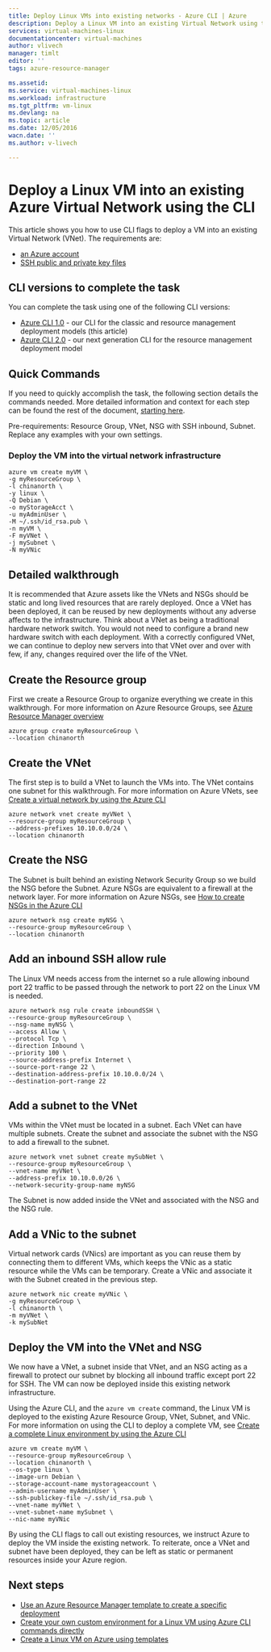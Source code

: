 ```yaml
---
title: Deploy Linux VMs into existing networks - Azure CLI | Azure
description: Deploy a Linux VM into an existing Virtual Network using the CLI.
services: virtual-machines-linux
documentationcenter: virtual-machines
author: vlivech
manager: timlt
editor: ''
tags: azure-resource-manager

ms.assetid:
ms.service: virtual-machines-linux
ms.workload: infrastructure
ms.tgt_pltfrm: vm-linux
ms.devlang: na
ms.topic: article
ms.date: 12/05/2016
wacn.date: ''
ms.author: v-livech

---
```


# Deploy a Linux VM into an existing Azure Virtual Network using the CLI

This article shows you how to use CLI flags to deploy a VM into an existing Virtual Network (VNet).  The requirements are:

- [an Azure account](https://www.azure.cn/pricing/1rmb-trial/)
- [SSH public and private key files](mac-create-ssh-keys.md?toc=%2fazure%2fvirtual-machines%2flinux%2ftoc.json)

## CLI versions to complete the task
You can complete the task using one of the following CLI versions:

- [Azure CLI 1.0](#quick-commands) - our CLI for the classic and resource management deployment models (this article)
- [Azure CLI 2.0](deploy-linux-vm-into-existing-vnet-using-cli.md?toc=%2fazure%2fvirtual-machines%2flinux%2ftoc.json) - our next generation CLI for the resource management deployment model

## Quick Commands

If you need to quickly accomplish the task, the following section details the  commands needed. More detailed information and context for each step can be found the rest of the document, [starting here](deploy-linux-vm-into-existing-vnet-using-cli.md?toc=%2fazure%2fvirtual-machines%2flinux%2ftoc.json#detailed-walkthrough).

Pre-requirements: Resource Group, VNet, NSG with SSH inbound, Subnet. Replace any examples with your own settings.

### Deploy the VM into the virtual network infrastructure

```azurecli
azure vm create myVM \
-g myResourceGroup \
-l chinanorth \
-y linux \
-Q Debian \
-o myStorageAcct \
-u myAdminUser \
-M ~/.ssh/id_rsa.pub \
-n myVM \
-F myVNet \
-j mySubnet \
-N myVNic
```

## Detailed walkthrough

It is recommended that Azure assets like the VNets and NSGs should be static and long lived resources that are rarely deployed.  Once a VNet has been deployed, it can be reused by new deployments without any adverse affects to the infrastructure.  Think about a VNet as being a traditional hardware network switch. You would not need to configure a brand new hardware switch with each deployment.  With a correctly configured VNet, we can continue to deploy new servers into that VNet over and over with few, if any, changes required over the life of the VNet.

## Create the Resource group

First we create a Resource Group to organize everything we create in this walkthrough.  For more information on Azure Resource Groups, see [Azure Resource Manager overview](../../azure-resource-manager/resource-group-overview.md?toc=%2fazure%2fvirtual-machines%2flinux%2ftoc.json)

```azurecli
azure group create myResourceGroup \
--location chinanorth
```

## Create the VNet

The first step is to build a VNet to launch the VMs into.  The VNet contains one subnet for this walkthrough.  For more information on Azure VNets, see [Create a virtual network by using the Azure CLI](../../virtual-network/virtual-networks-create-vnet-arm-cli.md?toc=%2fazure%2fvirtual-machines%2flinux%2ftoc.json)

```azurecli
azure network vnet create myVNet \
--resource-group myResourceGroup \
--address-prefixes 10.10.0.0/24 \
--location chinanorth
```

## Create the NSG

The Subnet is built behind an existing Network Security Group so we build the NSG before the Subnet.  Azure NSGs are equivalent to a firewall at the network layer.  For more information on Azure NSGs, see [How to create NSGs in the Azure CLI](../../virtual-network/virtual-networks-create-nsg-arm-cli.md?toc=%2fazure%2fvirtual-machines%2flinux%2ftoc.json)

```azurecli
azure network nsg create myNSG \
--resource-group myResourceGroup \
--location chinanorth
```

## Add an inbound SSH allow rule

The Linux VM needs access from the internet so a rule allowing inbound port 22 traffic to be passed through the network to port 22 on the Linux VM is needed.

```azurecli
azure network nsg rule create inboundSSH \
--resource-group myResourceGroup \
--nsg-name myNSG \
--access Allow \
--protocol Tcp \
--direction Inbound \
--priority 100 \
--source-address-prefix Internet \
--source-port-range 22 \
--destination-address-prefix 10.10.0.0/24 \
--destination-port-range 22
```

## Add a subnet to the VNet

VMs within the VNet must be located in a subnet.  Each VNet can have multiple subnets.  Create the subnet and associate the subnet with the NSG to add a firewall to the subnet.

```azurecli
azure network vnet subnet create mySubNet \
--resource-group myResourceGroup \
--vnet-name myVNet \
--address-prefix 10.10.0.0/26 \
--network-security-group-name myNSG
```

The Subnet is now added inside the VNet and associated with the NSG and the NSG rule.

## Add a VNic to the subnet

Virtual network cards (VNics) are important as you can reuse them by connecting them to different VMs, which keeps the VNic as a static resource while the VMs can be temporary.  Create a VNic and associate it with the Subnet created in the previous step.

```azurecli
azure network nic create myVNic \
-g myResourceGroup \
-l chinanorth \
-m myVNet \
-k mySubNet
```

## Deploy the VM into the VNet and NSG

We now have a VNet, a subnet inside that VNet, and an NSG acting as a firewall to protect our subnet by blocking all inbound traffic except port 22 for SSH.  The VM can now be deployed inside this existing network infrastructure.

Using the Azure CLI, and the `azure vm create` command, the Linux VM is deployed to the existing Azure Resource Group, VNet, Subnet, and VNic.  For more information on using the CLI to deploy a complete VM, see [Create a complete Linux environment by using the Azure CLI](create-cli-complete.md?toc=%2fazure%2fvirtual-machines%2flinux%2ftoc.json)

```azurecli
azure vm create myVM \
--resource-group myResourceGroup \
--location chinanorth \
--os-type linux \
--image-urn Debian \
--storage-account-name mystorageaccount \
--admin-username myAdminUser \
--ssh-publickey-file ~/.ssh/id_rsa.pub \
--vnet-name myVNet \
--vnet-subnet-name mySubnet \
--nic-name myVNic
```

By using the CLI flags to call out existing resources, we instruct Azure to deploy the VM inside the existing network.  To reiterate, once a VNet and subnet have been deployed, they can be left as static or permanent resources inside your Azure region.  

## Next steps

* [Use an Azure Resource Manager template to create a specific deployment](../windows/cli-deploy-templates.md?toc=%2fazure%2fvirtual-machines%2flinux%2ftoc.json)
* [Create your own custom environment for a Linux VM using Azure CLI commands directly](create-cli-complete.md?toc=%2fazure%2fvirtual-machines%2flinux%2ftoc.json)
* [Create a Linux VM on Azure using templates](create-ssh-secured-vm-from-template.md?toc=%2fazure%2fvirtual-machines%2flinux%2ftoc.json)
